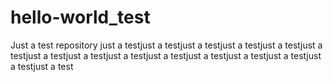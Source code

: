 # hello-world_test
Just a test repository
just a testjust a testjust a testjust a testjust a testjust a testjust a testjust a testjust a testjust a testjust a testjust a testjust a testjust a testjust a test
